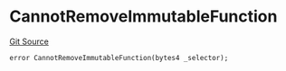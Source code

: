 # CannotRemoveImmutableFunction
[Git Source](https://github.com/thrackle-io/rules-engine/blob/0775549ba2fe667ec66be14a19fcc8b784774a43/src/client/token/handler/diamond/HandlerDiamondLib.sol)


```solidity
error CannotRemoveImmutableFunction(bytes4 _selector);
```


